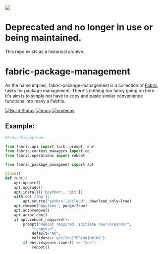 ![](https://cdn2.iconfinder.com/data/icons/perfect-flat-icons-2/512/Terminate_wind_up_symbol_stop_send_away_sack.png)

# Deprecated and no longer in use or being maintained.
This repo exists as a historical archive.

# fabric-package-management

As the name implies, fabric-package-management is a collection of [Fabric](http://www.fabfile.org/)
tasks for package management. There's nothing too fancy going on here. It's aim is to simply not
have to copy and paste similar convenience functions into many a Fabfile.

[![Build Status](https://travis-ci.org/andrewsomething/fabric-package-management.svg?branch=master)](https://travis-ci.org/andrewsomething/fabric-package-management) [![docs](https://readthedocs.org/projects/fabric-package-management/badge/?version=latest)](http://fabric-package-management.readthedocs.io/en/latest/) [![codecov](https://codecov.io/gh/andrewsomething/fabric-package-management/branch/master/graph/badge.svg)](https://codecov.io/gh/andrewsomething/fabric-package-management)


## Example:

```py
#!/usr/bin/python

from fabric.api import task, prompt, env
from fabric.context_managers import cd
from fabric.operations import reboot

from fabric_package_managment import apt

@task()
def run():
    apt.update()
    apt.upgrade()
    apt.install(['bpython', 'git'])
    with cd('/tmp'):
        apt.source("python-libcloud", download_only=True)
    apt.remove('bpython', purge=True)
    apt.autoremove()
    apt.autoclean()
    if apt.reboot_required():
        prompt("Reboot required. Initiate now?\nYes/No?",
            "response",
            default="No",
            validate=r'yes|Yes|YES|no|No|NO')
        if env.response.lower() == "yes":
            reboot()
```
